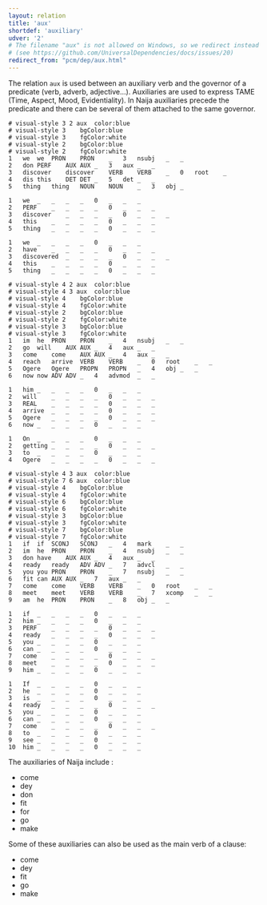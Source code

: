 ```yaml
---
layout: relation
title: 'aux'
shortdef: 'auxiliary'
udver: '2'
# The filename "aux" is not allowed on Windows, so we redirect instead
# (see https://github.com/UniversalDependencies/docs/issues/20)
redirect_from: "pcm/dep/aux.html"
---
```


The relation `aux` is used between an auxiliary verb and the governor of a predicate (verb, adverb, adjective...). Auxiliaries are used to express TAME (Time, Aspect, Mood, Evidentiality). In Naija auxiliaries precede the predicate and there can be several of them attached to the same governor.


~~~ conllu
# visual-style 3 2 aux	color:blue
# visual-style 3	bgColor:blue
# visual-style 3	fgColor:white
# visual-style 2	bgColor:blue
# visual-style 2	fgColor:white
1	we	we	PRON	PRON	_	3	nsubj	_	_
2	don	PERF	AUX	AUX	_	3	aux	_	_
3	discover	discover	VERB	VERB	_	0	root	_	
4	dis	this	DET	DET	_	5	det	_	_	
5	thing	thing	NOUN	NOUN	_	3	obj	_

1	we	_	_	_	_	0	_	_	_
2	PERF	_	_	_	_	0	_	_	_
3	discover	_	_	_	_	0	_	_	_
4	this	_	_	_	_	0	_	_	_	
5	thing	_	_	_	_	0	_	_	_	

1	we	_	_	_	_	0	_	_	_
2	have	_	_	_	_	0	_	_	_
3	discovered	_	_	_	_	0	_	_	_
4	this	_	_	_	_	0	_	_	_	
5	thing	_	_	_	_	0	_	_	_	

~~~


~~~ conllu
# visual-style 4 2 aux	color:blue
# visual-style 4 3 aux	color:blue
# visual-style 4	bgColor:blue
# visual-style 4	fgColor:white
# visual-style 2	bgColor:blue
# visual-style 2	fgColor:white
# visual-style 3	bgColor:blue
# visual-style 3	fgColor:white
1	im	he	PRON	PRON	_	4	nsubj	_	_
2	go	will	AUX	AUX	_	4	aux	_	_
3	come	come	AUX	AUX	_	4	aux	_	_
4	reach	arrive	VERB	VERB	_	0	root	_	_
5	Ogere	Ogere	PROPN	PROPN	_	4	obj	_	_
6	now	now	ADV	ADV	_	4	advmod	_	_

1	him	_	_	_	_	0	_	_	_
2	will	_	_	_	_	0	_	_	_
3	REAL	_	_	_	_	0	_	_	_
4	arrive	_	_	_	_	0	_	_	_
5	Ogere	_	_	_	_	0	_	_	_
6	now	_	_	_	_	0	_	_	_	

1	On	_	_	_	_	0	_	_	_
2	getting	_	_	_	_	0	_	_	_
3	to	_	_	_	_	0	_	_	_
4	Ogere	_	_	_	_	0	_	_	_	
~~~

~~~ conllu
# visual-style 4 3 aux	color:blue
# visual-style 7 6 aux	color:blue
# visual-style 4	bgColor:blue
# visual-style 4	fgColor:white
# visual-style 6	bgColor:blue
# visual-style 6	fgColor:white
# visual-style 3	bgColor:blue
# visual-style 3	fgColor:white
# visual-style 7	bgColor:blue
# visual-style 7	fgColor:white
1	if	if	SCONJ	SCONJ	_	4	mark	_	_
2	im	he	PRON	PRON	_	4	nsubj	_	_
3	don	have	AUX	AUX	_	4	aux	_	_
4	ready	ready	ADV	ADV	_	7	advcl	_	_
5	you	you	PRON	PRON	_	7	nsubj	_	_
6	fit	can	AUX	AUX	_	7	aux	_	_
7	come	come	VERB	VERB	_	0	root	_	_
8	meet	meet	VERB	VERB	_	7	xcomp	_	_
9	am	he	PRON	PRON	_	8	obj	_	_

1	if	_	_	_	_	0	_	_	_
2	him	_	_	_	_	0	_	_	_
3	PERF	_	_	_	_	0	_	_	_
4	ready	_	_	_	_	0	_	_	_	
5	you	_	_	_	_	0	_	_	_	
6	can	_	_	_	_	0	_	_	_	
7	come	_	_	_	_	0	_	_	_
8	meet	_	_	_	_	0	_	_	_
9	him	_	_	_	_	0	_	_	_

1	If	_	_	_	_	0	_	_	_
2	he	_	_	_	_	0	_	_	_
3	is	_	_	_	_	0	_	_	_
4	ready	_	_	_	_	0	_	_	_	
5	you	_	_	_	_	0	_	_	_	
6	can	_	_	_	_	0	_	_	_	
7	come	_	_	_	_	0	_	_	_
8	to	_	_	_	_	0	_	_	_
9	see	_	_	_	_	0	_	_	_
10	him	_	_	_	_	0	_	_	_	
~~~

The auxiliaries of Naija include :

- come
- dey
- don
- fit
- for
- go
- make

Some of these auxiliaries can also be used as the main verb of a clause:

- come
- dey
- fit
- go
- make
